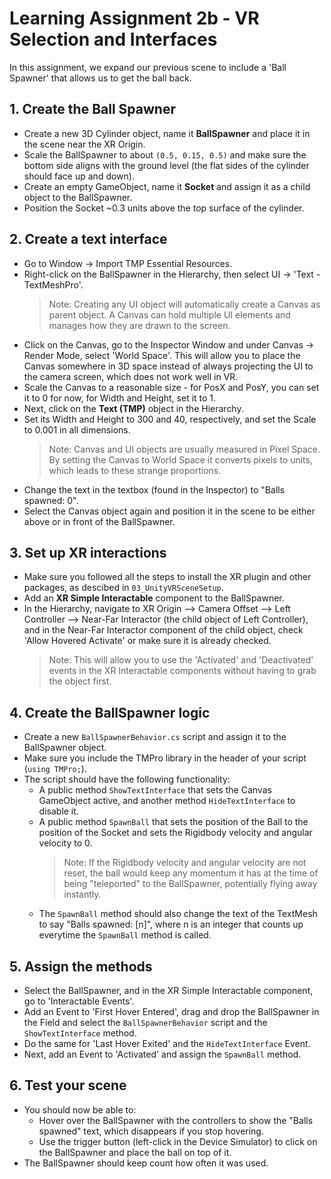 # Learning Assignment 2b - VR Selection and Interfaces

In this assignment, we expand our previous scene to include a 'Ball Spawner' that allows us to get the ball back.

## 1. Create the Ball Spawner
- Create a new 3D Cylinder object, name it **BallSpawner** and place it in the scene near the XR Origin.
- Scale the BallSpawner to about `(0.5, 0.15, 0.5)` and make sure the bottom side aligns with the ground level (the flat sides of the cylinder should face up and down).
- Create an empty GameObject, name it **Socket** and assign it as a child object to the BallSpawner.
- Position the Socket ~0.3 units above the top surface of the cylinder.

## 2. Create a text interface
- Go to Window -> Import TMP Essential Resources.
- Right-click on the BallSpawner in the Hierarchy, then select UI -> 'Text - TextMeshPro'.
  > Note: Creating any UI object will automatically create a Canvas as parent object. A Canvas can hold multiple UI elements and manages how they are drawn to the screen.
- Click on the Canvas, go to the Inspector Window and under Canvas -> Render Mode, select 'World Space'. This will allow you to place the Canvas somewhere in 3D space instead of always projecting the UI to the camera screen, which does not work well in VR.
- Scale the Canvas to a reasonable size - for PosX and PosY, you can set it to 0 for now, for Width and Height, set it to 1.
- Next, click on the **Text (TMP)** object in the Hierarchy.
- Set its Width and Height to 300 and 40, respectively, and set the Scale to 0.001 in all dimensions.
  > Note: Canvas and UI objects are usually measured in Pixel Space. By setting the Canvas to World Space it converts pixels to units, which leads to these strange proportions.
- Change the text in the textbox (found in the Inspector) to "Balls spawned: 0".
- Select the Canvas object again and position it in the scene to be either above or in front of the BallSpawner.

## 3. Set up XR interactions
- Make sure you followed all the steps to install the XR plugin and other packages, as descibed in `03_UnityVRSceneSetup`.
- Add an **XR Simple Interactable** component to the BallSpawner.
- In the Hierarchy, navigate to XR Origin --> Camera Offset --> Left Controller --> Near-Far Interactor (the child object of Left Controller), and in the Near-Far Interactor component of the child object, check 'Allow Hovered Activate' or make sure it is already checked.
  > Note: This will allow you to use the 'Activated' and 'Deactivated' events in the XR Interactable components without having to grab the object first.

## 4. Create the BallSpawner logic
- Create a new `BallSpawnerBehavior.cs` script and assign it to the BallSpawner object.
- Make sure you include the TMPro library in the header of your script (`using TMPro;`).
- The script should have the following functionality:
  - A public method `ShowTextInterface` that sets the Canvas GameObject active, and another method `HideTextInterface` to disable it.
  - A public method `SpawnBall` that sets the position of the Ball to the position of the Socket and sets the Rigidbody velocity and angular velocity to 0.
    > Note: If the Rigidbody velocity and angular velocity are not reset, the ball would keep any momentum it has at the time of being "teleported" to the BallSpawner, potentially flying away instantly.
  - The `SpawnBall` method should also change the text of the TextMesh to say "Balls spawned: [n]", where n is an integer that counts up everytime the `SpawnBall` method is called.

## 5. Assign the methods
- Select the BallSpawner, and in the XR Simple Interactable component, go to 'Interactable Events'.
- Add an Event to 'First Hover Entered', drag and drop the BallSpawner in the Field and select the `BallSpawnerBehavior` script and the `ShowTextInterface` method.
- Do the same for 'Last Hover Exited' and the `HideTextInterface` Event.
- Next, add an Event to 'Activated' and assign the `SpawnBall` method.

## 6. Test your scene
- You should now be able to:
  - Hover over the BallSpawner with the controllers to show the "Balls spawned" text, which disappears if you stop hovering.
  - Use the trigger button (left-click in the Device Simulator) to click on the BallSpawner and place the ball on top of it.
- The BallSpawner should keep count how often it was used.
